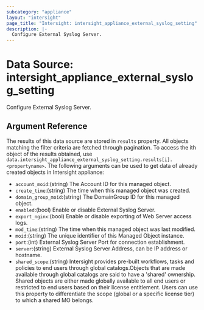 ```yaml
---
subcategory: "appliance"
layout: "intersight"
page_title: "Intersight: intersight_appliance_external_syslog_setting"
description: |-
  Configure External Syslog Server.
---
```


# Data Source: intersight_appliance_external_syslog_setting
Configure External Syslog Server.
## Argument Reference
The results of this data source are stored in `results` property.
All objects matching the filter criteria are fetched through pagination.
To access the ith object of the results obtained, use `data.intersight_appliance_external_syslog_setting.results[i].<propertyname>`.
The following arguments can be used to get data of already created objects in Intersight appliance:
* `account_moid`:(string) The Account ID for this managed object. 
* `create_time`:(string) The time when this managed object was created. 
* `domain_group_moid`:(string) The DomainGroup ID for this managed object. 
* `enabled`:(bool) Enable or disable External Syslog Server. 
* `export_nginx`:(bool) Enable or disable exporting of Web Server access logs. 
* `mod_time`:(string) The time when this managed object was last modified. 
* `moid`:(string) The unique identifier of this Managed Object instance. 
* `port`:(int) External Syslog Server Port for connection establishment. 
* `server`:(string) External Syslog Server Address, can be IP address or hostname. 
* `shared_scope`:(string) Intersight provides pre-built workflows, tasks and policies to end users through global catalogs.Objects that are made available through global catalogs are said to have a 'shared' ownership. Shared objects are either made globally available to all end users or restricted to end users based on their license entitlement. Users can use this property to differentiate the scope (global or a specific license tier) to which a shared MO belongs. 
 